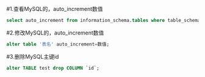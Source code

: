 #1.查看MySQL的，auto_increment数值
```sql
select auto_increment from information_schema.tables where table_schema='数据库名' and table_name='表名';
```

#2.修改MySQL的，auto_increment数值
```sql
alter table '表名' auto_increment=数值;
```

#3.删除MySQL主键id
```sql
alter TABLE test drop COLUMN `id`;
```
